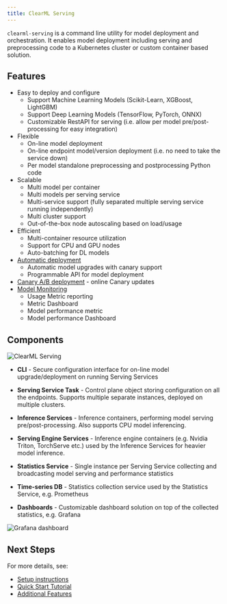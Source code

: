 ```yaml
---
title: ClearML Serving
---
```


`clearml-serving` is a command line utility for model deployment and orchestration.
It enables model deployment including serving and preprocessing code to a Kubernetes cluster or custom container based 
solution.


## Features

* Easy to deploy and configure
    * Support Machine Learning Models (Scikit-Learn, XGBoost, LightGBM)
    * Support Deep Learning Models (TensorFlow, PyTorch, ONNX)
    * Customizable RestAPI for serving (i.e. allow per model pre/post-processing for easy integration)
* Flexible
    * On-line model deployment
    * On-line endpoint model/version deployment (i.e. no need to take the service down)
    * Per model standalone preprocessing and postprocessing Python code
* Scalable
    * Multi model per container
    * Multi models per serving service
    * Multi-service support (fully separated multiple serving service running independently)
    * Multi cluster support
    * Out-of-the-box node autoscaling based on load/usage
* Efficient
    * Multi-container resource utilization
    * Support for CPU and GPU nodes
    * Auto-batching for DL models
* [Automatic deployment](clearml_serving_tutorial.md#automatic-model-deployment)
    * Automatic model upgrades with canary support
    * Programmable API for model deployment
* [Canary A/B deployment](clearml_serving_tutorial.md#canary-endpoint-setup) - online Canary updates
* [Model Monitoring](clearml_serving_tutorial.md#model-monitoring-and-performance-metrics)
    * Usage Metric reporting
    * Metric Dashboard
    * Model performance metric
    * Model performance Dashboard

## Components

![ClearML Serving](https://github.com/clearml/clearml-serving/raw/main/docs/design_diagram.png?raw=true)

* **CLI** - Secure configuration interface for on-line model upgrade/deployment on running Serving Services

* **Serving Service Task** - Control plane object storing configuration on all the endpoints. Supports multiple separate 
  instances, deployed on multiple clusters.

* **Inference Services** - Inference containers, performing model serving pre/post-processing. Also supports CPU model 
  inferencing.

* **Serving Engine Services** - Inference engine containers (e.g. Nvidia Triton, TorchServe etc.) used by the Inference 
  Services for heavier model inference.

* **Statistics Service** - Single instance per Serving Service collecting and broadcasting model serving and performance 
  statistics

* **Time-series DB** - Statistics collection service used by the Statistics Service, e.g. Prometheus

* **Dashboards** - Customizable dashboard solution on top of the collected statistics, e.g. Grafana

![Grafana dashboard](../img/gif/clearml_serving_grafana_gif.gif)

## Next Steps

For more details, see: 
* [Setup instructions](clearml_serving_setup.md)
* [Quick Start Tutorial](clearml_serving_tutorial.md) 
* [Additional Features](clearml_serving_extra.md)